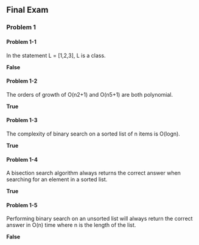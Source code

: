 ## Final Exam

### Problem 1

#### Problem 1-1
In the statement L = [1,2,3], L is a class.

**False**

#### Problem 1-2
The orders of growth of O(n2+1) and O(n5+1) are both polynomial.

**True**

#### Problem 1-3
The complexity of binary search on a sorted list of n items is O(log⁡n).

**True**

#### Problem 1-4
A bisection search algorithm always returns the correct answer when
searching for an element in a sorted list.

**True**

#### Problem 1-5
Performing binary search on an unsorted list will always return the
correct answer in O(n) time where n is the length of the list.

**False**
